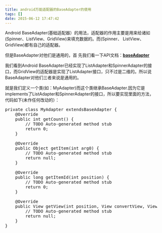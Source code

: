 ```yaml
---
title: android万能适配器的BaseAdapter的使用
tags: []
date: 2015-06-12 17:47:42
---
```


Android BaseAdapter(基础适配器）的用法，适配器的作用主要是用来给诸如(Spinner、ListView、GridView)来填充数据的。而(Spinner、
ListView、GridView)都有自己的适配器。
<!-- more -->
但是BaseAdapter对他们是通用的，首
先我们看一下API文档：[**baseAdapter**](/doc/reference/android/widget/BaseAdapter.html)

我们看到Android BaseAdapter已经实现了ListAdapter和SpinnerAdapter的接口，而GridView的适配器是实现了ListAdapter接口，只不过是二维的。所以说BaseAdapter对他们三者来说是通用的。

就是我们定义一个类(如：MyAdapter)而这个类继承BaseAdapter.因为它是implements了ListAdapter和SpinnerAdapter的接口，所以要实现里面的方法，代码如下(未作任何改动的）：
<div class="container"><div class="line number1 index0 alt2"></div><div class="line number25 index24 alt2"><pre class="brush:java;toolbar:false">private&nbsp;class&nbsp;MyAdapter&nbsp;extendsBaseAdapter&nbsp;{
&nbsp;&nbsp;&nbsp;&nbsp;@Override
&nbsp;&nbsp;&nbsp;&nbsp;public&nbsp;int&nbsp;getCount()&nbsp;{&nbsp;&nbsp;&nbsp;&nbsp;&nbsp;&nbsp;&nbsp;&nbsp;&nbsp;&nbsp;&nbsp;&nbsp;&nbsp;&nbsp;&nbsp;&nbsp;&nbsp;&nbsp;&nbsp;
&nbsp;&nbsp;&nbsp;&nbsp;&nbsp;&nbsp;&nbsp;&nbsp;//&nbsp;TODO&nbsp;Auto-generated&nbsp;method&nbsp;stub
&nbsp;&nbsp;&nbsp;&nbsp;&nbsp;&nbsp;&nbsp;&nbsp;return&nbsp;0;
&nbsp;&nbsp;&nbsp;&nbsp;}
&nbsp;
&nbsp;&nbsp;&nbsp;&nbsp;@Override
&nbsp;&nbsp;&nbsp;&nbsp;public&nbsp;Object&nbsp;getItem(int&nbsp;arg0)&nbsp;{
&nbsp;&nbsp;&nbsp;&nbsp;&nbsp;&nbsp;&nbsp;&nbsp;//&nbsp;TODO&nbsp;Auto-generated&nbsp;method&nbsp;stub
&nbsp;&nbsp;&nbsp;&nbsp;&nbsp;&nbsp;&nbsp;&nbsp;return&nbsp;null;
&nbsp;&nbsp;&nbsp;&nbsp;}
&nbsp;
&nbsp;&nbsp;&nbsp;&nbsp;@Override
&nbsp;&nbsp;&nbsp;&nbsp;public&nbsp;long&nbsp;getItemId(int&nbsp;position)&nbsp;{
&nbsp;&nbsp;&nbsp;&nbsp;&nbsp;&nbsp;&nbsp;&nbsp;//&nbsp;TODO&nbsp;Auto-generated&nbsp;method&nbsp;stub
&nbsp;&nbsp;&nbsp;&nbsp;&nbsp;&nbsp;&nbsp;&nbsp;return&nbsp;0;
&nbsp;&nbsp;&nbsp;&nbsp;}
&nbsp;
&nbsp;&nbsp;&nbsp;&nbsp;@Override
&nbsp;&nbsp;&nbsp;&nbsp;public&nbsp;View&nbsp;getView(int&nbsp;position,&nbsp;View&nbsp;convertView,&nbsp;ViewGroup&nbsp;parent)&nbsp;{
&nbsp;&nbsp;&nbsp;&nbsp;&nbsp;&nbsp;&nbsp;&nbsp;//&nbsp;TODO&nbsp;Auto-generated&nbsp;method&nbsp;stub
&nbsp;&nbsp;&nbsp;&nbsp;&nbsp;&nbsp;&nbsp;&nbsp;return&nbsp;null;
&nbsp;&nbsp;&nbsp;&nbsp;}
}</pre></div></div>